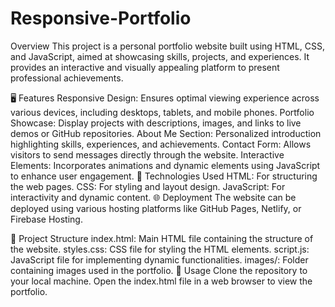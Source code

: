 # Responsive-Portfolio
Overview
This project is a personal portfolio website built using HTML, CSS, and JavaScript, aimed at showcasing skills, projects, and experiences. It provides an interactive and visually appealing platform to present professional achievements.

🖥️ Features
Responsive Design: Ensures optimal viewing experience across various devices, including desktops, tablets, and mobile phones.
Portfolio Showcase: Display projects with descriptions, images, and links to live demos or GitHub repositories.
About Me Section: Personalized introduction highlighting skills, experiences, and achievements.
Contact Form: Allows visitors to send messages directly through the website.
Interactive Elements: Incorporates animations and dynamic elements using JavaScript to enhance user engagement.
🚀 Technologies Used
HTML: For structuring the web pages.
CSS: For styling and layout design.
JavaScript: For interactivity and dynamic content.
🌐 Deployment
The website can be deployed using various hosting platforms like GitHub Pages, Netlify, or Firebase Hosting.

📂 Project Structure
index.html: Main HTML file containing the structure of the website.
styles.css: CSS file for styling the HTML elements.
script.js: JavaScript file for implementing dynamic functionalities.
images/: Folder containing images used in the portfolio.
📖 Usage
Clone the repository to your local machine.
Open the index.html file in a web browser to view the portfolio.
